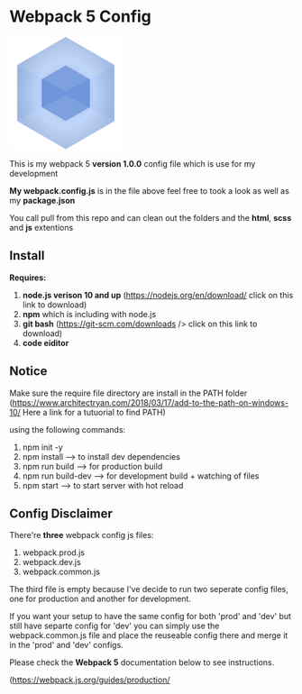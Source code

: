 # Webpack 5 Config

![Webpack plugin icon](/markdown-documents/webpack-icon.png)

This is my webpack 5 **version 1.0.0** config file which is use for my development

**My webpack.config.js** is in the file above feel free to took a look as well as my **package.json**

You call pull from this repo and can clean out the folders and the **html**, **scss** and **js** extentions

## Install

**Requires:**

1. **node.js verison 10 and up** (<https://nodejs.org/en/download/> click on this link to download)
2. **npm** which is including with node.js
3. **git bash** (<https://git-scm.com/downloads> /> click on this link to download)
4. **code eiditor**

## Notice

Make sure the require file directory are install in the PATH folder (<https://www.architectryan.com/2018/03/17/add-to-the-path-on-windows-10/> Here a link for a tutuorial to find PATH)

using the following commands:

1. npm init -y
2. npm install --> to install dev dependencies
3. npm run build --> for production build
4. npm run build-dev --> for development build + watching of files
5. npm start --> to start server with hot reload

## Config Disclaimer

There're **three** webpack config js files:

1. webpack.prod.js
2. webpack.dev.js
3. webpack.common.js

The third file is empty because I've decide to run two seperate config files, one for production and another for development.

If you want your setup to have the same config for both 'prod' and 'dev' but still have separte config for 'dev' you can simply use the webpack.common.js file and place the reuseable config there and merge it in the 'prod' and 'dev' configs.

Please check the **Webpack 5** documentation below to see instructions.

(<https://webpack.js.org/guides/production/>
